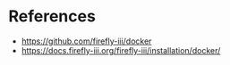 # References

- https://github.com/firefly-iii/docker
- https://docs.firefly-iii.org/firefly-iii/installation/docker/
